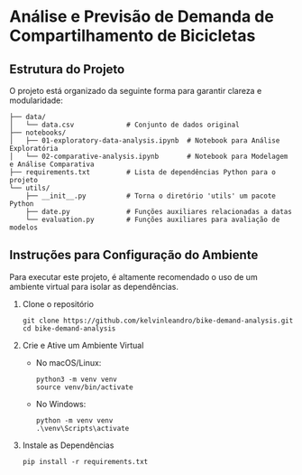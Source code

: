 # Análise e Previsão de Demanda de Compartilhamento de Bicicletas

## Estrutura do Projeto

O projeto está organizado da seguinte forma para garantir clareza e modularidade:

```
├── data/
│   └── data.csv             # Conjunto de dados original
├── notebooks/
│   ├── 01-exploratory-data-analysis.ipynb  # Notebook para Análise Exploratória
│   └── 02-comparative-analysis.ipynb       # Notebook para Modelagem e Análise Comparativa
├── requirements.txt         # Lista de dependências Python para o projeto
└── utils/
    ├── __init__.py          # Torna o diretório 'utils' um pacote Python
    ├── date.py              # Funções auxiliares relacionadas a datas
    └── evaluation.py        # Funções auxiliares para avaliação de modelos
```

## Instruções para Configuração do Ambiente

Para executar este projeto, é altamente recomendado o uso de um ambiente virtual para isolar as dependências.

1. Clone o repositório

   ```
   git clone https://github.com/kelvinleandro/bike-demand-analysis.git
   cd bike-demand-analysis
   ```

2. Crie e Ative um Ambiente Virtual

   - No macOS/Linux:

     ```
     python3 -m venv venv
     source venv/bin/activate
     ```

   - No Windows:
     ```
     python -m venv venv
     .\venv\Scripts\activate
     ```

3. Instale as Dependências

   ```
   pip install -r requirements.txt
   ```
